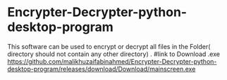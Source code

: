 # Encrypter-Decrypter-python-desktop-program
This software can be used to encrypt or decrypt all files in the Folder( directory should not contain any other directory) .
#link to Download .exe
https://github.com/malikhuzaifabinahmed/Encrypter-Decrypter-python-desktop-program/releases/download/Download/mainscreen.exe
